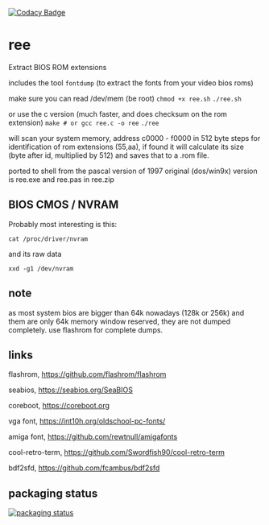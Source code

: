 [![Codacy Badge](https://api.codacy.com/project/badge/Grade/b5bebc8b8aed438da6bf0b2a63161d7a)](https://www.codacy.com/app/alexmyczko/ree?utm_source=github.com&amp;utm_medium=referral&amp;utm_content=alexmyczko/ree&amp;utm_campaign=Badge_Grade)

# ree
Extract BIOS ROM extensions

includes the tool `fontdump` (to extract the fonts from your video bios roms)

make sure you can read /dev/mem (be root)
`chmod +x ree.sh`
`./ree.sh`

or use the c version (much faster, and does checksum on the rom extension)
`make # or gcc ree.c -o ree`
`./ree`

will scan your system memory, address c0000 - f0000 in 512 byte steps for
identification of rom extensions (55,aa), if found it will calculate
its size (byte after id, multiplied by 512) and saves that to a .rom file.

ported to shell from the pascal version of 1997
original (dos/win9x) version is ree.exe and ree.pas in ree.zip

## BIOS CMOS / NVRAM

Probably most interesting is this:

`cat /proc/driver/nvram`

and its raw data

`xxd -g1 /dev/nvram`

## note

as most system bios are bigger than 64k nowadays (128k or 256k) and them
are only 64k memory window reserved, they are not dumped completely.
use flashrom for complete dumps.

## links

flashrom, https://github.com/flashrom/flashrom

seabios, https://seabios.org/SeaBIOS

coreboot, https://coreboot.org

vga font, https://int10h.org/oldschool-pc-fonts/

amiga font, https://github.com/rewtnull/amigafonts

cool-retro-term, https://github.com/Swordfish90/cool-retro-term

bdf2sfd, https://github.com/fcambus/bdf2sfd

## packaging status

[![packaging status](https://repology.org/badge/vertical-allrepos/ree.svg)](https://repology.org/project/ree/versions)
